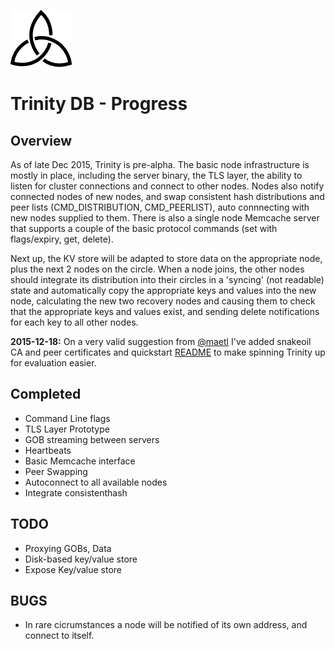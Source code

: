 ![Trinity DB Logo](../gfx/trinity_m.png) 

# Trinity DB - Progress

## Overview

As of late Dec 2015, Trinity is pre-alpha. The basic node infrastructure is mostly in place, including the server binary, the TLS layer, the ability to listen for cluster connections and connect to other nodes. Nodes also notify connected nodes of new nodes, and swap consistent hash distributions and peer lists (CMD_DISTRIBUTION, CMD_PEERLIST), auto connnecting with new nodes supplied to them. There is also a single node Memcache server that supports a couple of the basic protocol commands (set with flags/expiry, get, delete). 

Next up, the KV store will be adapted to store data on the appropriate node, plus the next 2 nodes on the circle. When a node joins, the other nodes should integrate its distribution into their circles in a 'syncing' (not readable) state and automatically copy the appropriate keys and values into the new node, calculating the new two recovery nodes and causing them to check that the appropriate keys and values exist, and sending delete notifications for each key to all other nodes.

**2015-12-18:** On a very valid suggestion from [@maetl](https://github.com/maetl) I've added snakeoil CA and peer certificates and quickstart [README](../README.md) to make spinning Trinity up for evaluation easier.  

## Completed

* Command Line flags
* TLS Layer Prototype
* GOB streaming between servers
* Heartbeats
* Basic Memcache interface
* Peer Swapping
* Autoconnect to all available nodes
* Integrate consistenthash

## TODO

* Proxying GOBs, Data
* Disk-based key/value store 
* Expose Key/value store

## BUGS

* In rare cicrumstances a node will be notified of its own address, and connect to itself.